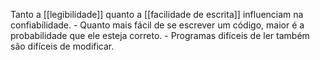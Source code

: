 Tanto a [[legibilidade]] quanto a [[facilidade de escrita]] influenciam na confiabilidade.
	- Quanto mais fácil de se escrever um código, maior é a probabilidade que ele esteja correto.
	- Programas difíceis de ler também são difíceis de modificar.